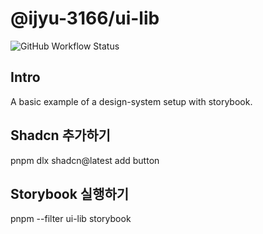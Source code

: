 # @ijyu-3166/ui-lib

![GitHub Workflow Status](https://img.shields.io/github/actions/workflow/status/belgattitude/nextjs-monorepo-example/ci-packages.yml?style=for-the-badge&label=CI)

## Intro

A basic example of a design-system setup with storybook.

## Shadcn 추가하기

pnpm dlx shadcn@latest add button

## Storybook 실행하기

pnpm --filter ui-lib storybook
